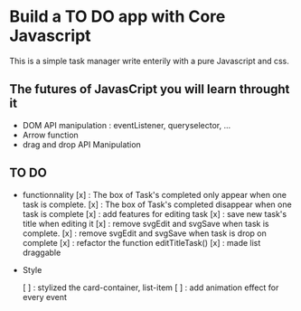 # Build a TO DO app with Core Javascript

This is a simple task manager write enterily with a pure Javascript and css.

## The futures of JavasCript you will learn throught it

- DOM API manipulation : eventListener, queryselector, ...
- Arrow function
- drag and drop API Manipulation

## TO DO

- functionnality
    [x] : The box of Task's completed only appear when one task is complete.
    [x] : The box of Task's completed disappear when one task is complete
    [x] : add features for editing task
    [x] : save new task's title when editing it
    [x] : remove svgEdit and svgSave when task is complete.
    [x] : remove svgEdit and svgSave when task is drop on complete
    [x] : refactor the function editTitleTask()
    [x] : made list draggable

- Style

    [ ] : stylized the card-container, list-item
    [ ] : add animation effect for every event
